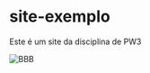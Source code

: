 # site-exemplo
Este é um site da disciplina de PW3

![BBB](https://i.pinimg.com/originals/de/3b/2d/de3b2d1d9cbd84bd3e9599334250ca99.gif)
